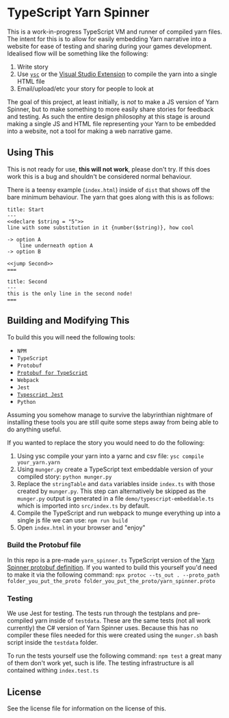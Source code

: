 # TypeScript Yarn Spinner

This is a work-in-progress TypeScript VM and runner of compiled yarn files.
The intent for this is to allow for easily embedding Yarn narrative into a website for ease of testing and sharing during your games development.
Idealised flow will be something like the following:

1. Write story
2. Use [`ysc`](https://github.com/YarnSpinnerTool/YarnSpinner-Console) or the [Visual Studio Extension](https://github.com/YarnSpinnerTool/VSCodeExtension) to compile the yarn into a single HTML file
3. Email/upload/etc your story for people to look at

The goal of this project, at least initially, is *not* to make a JS version of Yarn Spinner, but to make something to more easily share stories for feedback and testing.
As such the entire design philosophy at this stage is around making a single JS and HTML file representing your Yarn to be embedded into a website, not a tool for making a web narrative game.

## Using This

This is not ready for use, **this will not work**, please don't try.
If this does work this is a bug and shouldn't be considered normal behaviour.

There is a teensy example (`index.html`) inside of `dist` that shows off the bare minimum behaviour.
The yarn that goes along with this is as follows:

```
title: Start
---
<<declare $string = "5">>
line with some substitution in it {number($string)}, how cool

-> option A
    line underneath option A
-> option B

<<jump Second>>
===

title: Second
---
this is the only line in the second node!
===
```

## Building and Modifying This

To build this you will need the following tools:

- `NPM`
- `TypeScript`
- `Protobuf`
- [`Protobuf for TypeScript`](https://github.com/timostamm/protobuf-ts)
- `Webpack`
- `Jest`
- [`Typescript Jest`](https://github.com/kulshekhar/ts-jest)
- `Python`

Assuming you somehow manage to survive the labyrinthian nightmare of installing these tools you are still quite some steps away from being able to do anything useful.

If you wanted to replace the story you would need to do the following:

1. Using ysc compile your yarn into a yarnc and csv file: `ysc compile your_yarn.yarn`
2. Using `munger.py` create a TypeScript text embeddable version of your compiled story: `python munger.py`
3. Replace the `stringTable` and `data` variables inside `index.ts` with those created by `munger.py`. This step can alternatively be skipped as the `munger.py` output is generated in a file `demo/typescript-embeddable.ts` which is imported into `src/index.ts` by default.
5. Compile the TypeScript and run webpack to munge everything up into a single js file we can use: `npm run build`
6. Open `index.html` in your browser and "enjoy"

### Build the Protobuf file

In this repo is a pre-made `yarn_spinner.ts` TypeScript version of the [Yarn Spinner protobuf definition](https://github.com/YarnSpinnerTool/YarnSpinner/blob/main/YarnSpinner/yarn_spinner.proto).
If you wanted to build this yourself you'd need to make it via the following command: `npx protoc --ts_out . --proto_path folder_you_put_the_proto folder_you_put_the_proto/yarn_spinner.proto`

### Testing

We use Jest for testing.
The tests run through the testplans and pre-compiled yarn inside of `testdata`.
These are the same tests (not all work currently) the C# version of Yarn Spinner uses.
Because this has no compiler these files needed for this were created using the `munger.sh` bash script inside the `testdata` folder.

To run the tests yourself use the following command: `npm test` a great many of them don't work yet, such is life.
The testing infrastructure is all contained withing `index.test.ts`

## License

See the license file for information on the license of this.
